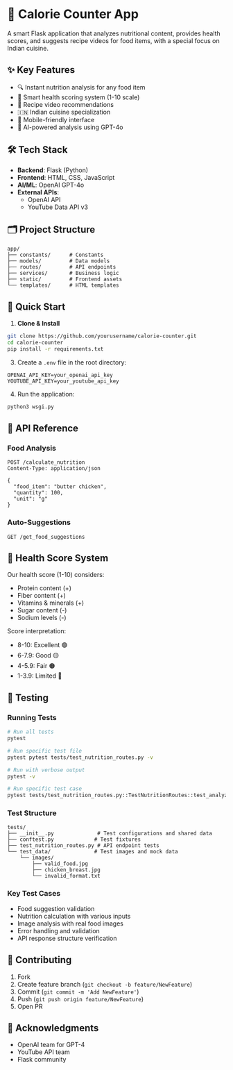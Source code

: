 # 🥗 Calorie Counter App 

A smart Flask application that analyzes nutritional content, provides health scores, and suggests recipe videos for food items, with a special focus on Indian cuisine.

## ✨ Key Features

- 🔍 Instant nutrition analysis for any food item
- 💯 Smart health scoring system (1-10 scale)
- 🎯 Recipe video recommendations
- 🇮🇳 Indian cuisine specialization
- 📱 Mobile-friendly interface
- 🤖 AI-powered analysis using GPT-4o

## 🛠️ Tech Stack

- **Backend**: Flask (Python)
- **Frontend**: HTML, CSS, JavaScript
- **AI/ML**: OpenAI GPT-4o
- **External APIs**: 
  - OpenAI API
  - YouTube Data API v3

## 🗂️ Project Structure
```
app/
├── constants/      # Constants
├── models/         # Data models
├── routes/         # API endpoints
├── services/       # Business logic
├── static/         # Frontend assets
└── templates/      # HTML templates
```

## 🚀 Quick Start

1. **Clone & Install**
```bash
git clone https://github.com/yourusername/calorie-counter.git
cd calorie-counter
pip install -r requirements.txt
```

3. Create a `.env` file in the root directory:
```env
OPENAI_API_KEY=your_openai_api_key
YOUTUBE_API_KEY=your_youtube_api_key
```

4. Run the application:
```bash
python3 wsgi.py
```

## 🔌 API Reference

### Food Analysis
```http
POST /calculate_nutrition
Content-Type: application/json

{
  "food_item": "butter chicken",
  "quantity": 100,
  "unit": "g"
}
```

### Auto-Suggestions
```http
GET /get_food_suggestions
```

## 🎯 Health Score System

Our health score (1-10) considers:
- Protein content (+)
- Fiber content (+)
- Vitamins & minerals (+)
- Sugar content (-)
- Sodium levels (-)

Score interpretation:
- 8-10: Excellent 🟢
- 6-7.9: Good 🟡
- 4-5.9: Fair 🟠
- 1-3.9: Limited 🔴

## 🤝 Testing

### Running Tests
```bash
# Run all tests
pytest

# Run specific test file
pytest pytest tests/test_nutrition_routes.py -v

# Run with verbose output
pytest -v

# Run specific test case
pytest tests/test_nutrition_routes.py::TestNutritionRoutes::test_analyze_real_chicken_breast -v
```

### Test Structure
```
tests/
├── __init__.py              # Test configurations and shared data
├── conftest.py             # Test fixtures
├── test_nutrition_routes.py # API endpoint tests
└── test_data/              # Test images and mock data
    └── images/
        ├── valid_food.jpg
        ├── chicken_breast.jpg
        └── invalid_format.txt
```

### Key Test Cases
- Food suggestion validation
- Nutrition calculation with various inputs
- Image analysis with real food images
- Error handling and validation
- API response structure verification


## 🤝 Contributing

1. Fork
2. Create feature branch (`git checkout -b feature/NewFeature`)
3. Commit (`git commit -m 'Add NewFeature'`)
4. Push (`git push origin feature/NewFeature`)
5. Open PR


## 🙏 Acknowledgments

- OpenAI team for GPT-4
- YouTube API team
- Flask community
